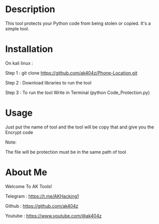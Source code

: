 # Description
This tool protects your Python code from being stolen or copied. It's a simple tool.

# Installation

On kali linux :

Step 1 : git clone https://github.com/ak404z/Phone-Location.git

Step 2 : Download libraries to run the tool

Step 3 : To run the tool Write in Terminal (python Code_Protection.py)

# Usage

Just put the name of tool and the tool will be copy that and give you the Encrypt code

Note:

The file will be protection must be in the same path of tool

# About Me
Welcome To AK Tools!

Telegram : https://t.me/AKHacking1

Github : https://github.com/ak404z

Youtube : https://www.youtube.com/@ak404z
